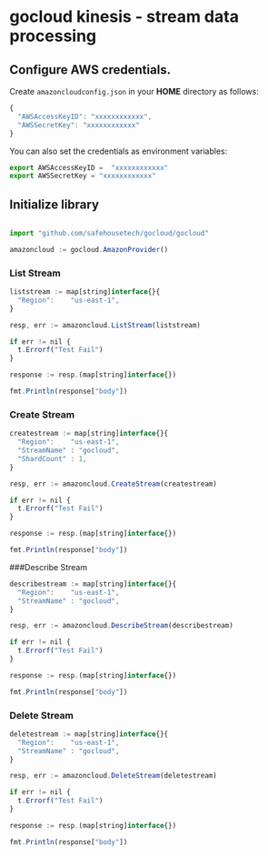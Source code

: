 # gocloud kinesis - stream data processing

## Configure AWS credentials.

Create `amazoncloudconfig.json` in your <b>HOME</b> directory as follows:
```js
{
  "AWSAccessKeyID": "xxxxxxxxxxxx",
  "AWSSecretKey": "xxxxxxxxxxxx"
}
```

You can also set the credentials as environment variables:
```js
export AWSAccessKeyID =  "xxxxxxxxxxxx"
export AWSSecretKey = "xxxxxxxxxxxx"
```

## Initialize library

```js

import "github.com/safehousetech/gocloud/gocloud"

amazoncloud := gocloud.AmazonProvider()
```

### List Stream

```js
liststream := map[string]interface{}{
  "Region":    "us-east-1",
}

resp, err := amazoncloud.ListStream(liststream)

if err != nil {
  t.Errorf("Test Fail")
}

response := resp.(map[string]interface{})

fmt.Println(response["body"])
```

### Create Stream

```js
createstream := map[string]interface{}{
  "Region":    "us-east-1",
  "StreamName" : "gocloud",
  "ShardCount" : 1,
}

resp, err := amazoncloud.CreateStream(createstream)

if err != nil {
  t.Errorf("Test Fail")
}

response := resp.(map[string]interface{})

fmt.Println(response["body"])
```

###Describe Stream

```js
describestream := map[string]interface{}{
  "Region":    "us-east-1",
  "StreamName" : "gocloud",
}

resp, err := amazoncloud.DescribeStream(describestream)

if err != nil {
  t.Errorf("Test Fail")
}

response := resp.(map[string]interface{})

fmt.Println(response["body"])
```

### Delete Stream

```js
deletestream := map[string]interface{}{
  "Region":    "us-east-1",
  "StreamName" : "gocloud",
}

resp, err := amazoncloud.DeleteStream(deletestream)

if err != nil {
  t.Errorf("Test Fail")
}

response := resp.(map[string]interface{})

fmt.Println(response["body"])
```
